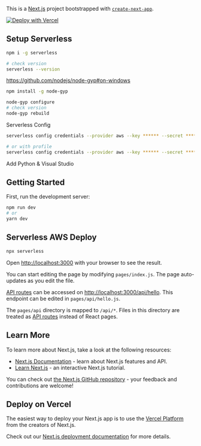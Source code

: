 This is a [Next.js](https://nextjs.org/) project bootstrapped with [`create-next-app`](https://github.com/vercel/next.js/tree/canary/packages/create-next-app).

[![Deploy with Vercel](https://vercel.com/button)](https://vercel.com/new/git/external?repository-url=https://github.com/alamariful1727/nextjs-test-app)

## Setup Serverless

```bash
npm i -g serverless

# check version
serverless --version
```

https://github.com/nodejs/node-gyp#on-windows

```bash
npm install -g node-gyp

node-gyp configure
# check version
node-gyp rebuild
```

Serverless Config

```bash
serverless config credentials --provider aws --key ****** --secret ******

# or with profile
serverless config credentials --provider aws --key ****** --secret ****** --profile serverless-testing-arif-typhoon
```

Add Python & Visual Studio

## Getting Started

First, run the development server:

```bash
npm run dev
# or
yarn dev
```

## Serverless AWS Deploy

```bash
npx serverless
```

Open [http://localhost:3000](http://localhost:3000) with your browser to see the result.

You can start editing the page by modifying `pages/index.js`. The page auto-updates as you edit the file.

[API routes](https://nextjs.org/docs/api-routes/introduction) can be accessed on [http://localhost:3000/api/hello](http://localhost:3000/api/hello). This endpoint can be edited in `pages/api/hello.js`.

The `pages/api` directory is mapped to `/api/*`. Files in this directory are treated as [API routes](https://nextjs.org/docs/api-routes/introduction) instead of React pages.

## Learn More

To learn more about Next.js, take a look at the following resources:

- [Next.js Documentation](https://nextjs.org/docs) - learn about Next.js features and API.
- [Learn Next.js](https://nextjs.org/learn) - an interactive Next.js tutorial.

You can check out [the Next.js GitHub repository](https://github.com/vercel/next.js/) - your feedback and contributions are welcome!

## Deploy on Vercel

The easiest way to deploy your Next.js app is to use the [Vercel Platform](https://vercel.com/import?utm_medium=default-template&filter=next.js&utm_source=create-next-app&utm_campaign=create-next-app-readme) from the creators of Next.js.

Check out our [Next.js deployment documentation](https://nextjs.org/docs/deployment) for more details.
